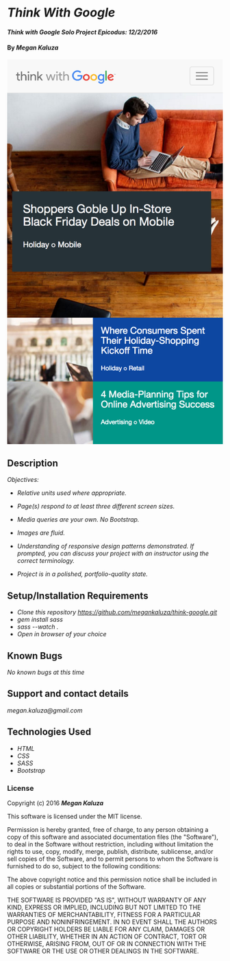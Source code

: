 # _Think With Google_

#### _Think with Google Solo Project Epicodus: 12/2/2016_

#### By _**Megan Kaluza**_

![screenshot](screen_shot.png)

## Description

_Objectives:_

* _Relative units used where appropriate._

* _Page(s) respond to at least three different screen sizes._

* _Media queries are your own. No Bootstrap._

* _Images are fluid._

* _Understanding of responsive design patterns demonstrated. If prompted, you can discuss your project with an instructor using the correct terminology._

* _Project is in a polished, portfolio-quality state._

## Setup/Installation Requirements

* _Clone this repository https://github.com/megankaluza/think-google.git_
* _gem install sass_
* _sass --watch ._
* _Open in browser of your choice_

## Known Bugs

_No known bugs at this time_

## Support and contact details

  _megan.kaluza@gmail.com_

## Technologies Used

* _HTML_
* _CSS_
* _SASS_
* _Bootstrap_

### License

Copyright (c) 2016 **_Megan Kaluza_**

This software is licensed under the MIT license.

Permission is hereby granted, free of charge, to any person obtaining a copy of this software and associated documentation files (the "Software"), to deal in the Software without restriction, including without limitation the rights to use, copy, modify, merge, publish, distribute, sublicense, and/or sell copies of the Software, and to permit persons to whom the Software is furnished to do so, subject to the following conditions:

The above copyright notice and this permission notice shall be included in all copies or substantial portions of the Software.

THE SOFTWARE IS PROVIDED "AS IS", WITHOUT WARRANTY OF ANY KIND, EXPRESS OR IMPLIED, INCLUDING BUT NOT LIMITED TO THE WARRANTIES OF MERCHANTABILITY, FITNESS FOR A PARTICULAR PURPOSE AND NONINFRINGEMENT. IN NO EVENT SHALL THE AUTHORS OR COPYRIGHT HOLDERS BE LIABLE FOR ANY CLAIM, DAMAGES OR OTHER LIABILITY, WHETHER IN AN ACTION OF CONTRACT, TORT OR OTHERWISE, ARISING FROM, OUT OF OR IN CONNECTION WITH THE SOFTWARE OR THE USE OR OTHER DEALINGS IN THE SOFTWARE.
